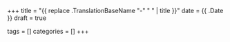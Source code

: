 +++
title = "{{ replace .TranslationBaseName "-" " " | title }}"
date = {{ .Date }}
draft = true

tags = []
categories = []
+++


